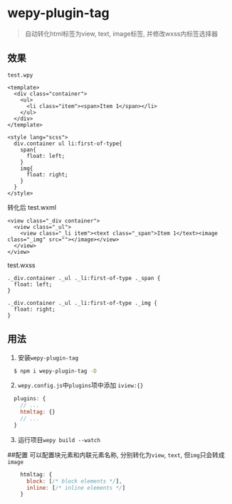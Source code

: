 # wepy-plugin-tag
> 自动转化html标签为view, text, image标签, 并修改wxss内标签选择器

## 效果
`test.wpy`
```
<template>
  <div class="container">
    <ul>
      <li class="item"><span>Item 1</span></li>
    </ul>
  </div>
</template>

<style lang="scss">
  div.container ul li:first-of-type{
    span{
      float: left;
    }
    img{
      float: right;
    }
  }
</style>
```

转化后
test.wxml
```
<view class="_div container">
  <view class="_ul">
    <view class="_li item"><text class="_span">Item 1</text><image class="_img" src=""></image></view>
  </view>
</view>
```

test.wxss
```
._div.container ._ul ._li:first-of-type ._span {
  float: left;
}

._div.container ._ul ._li:first-of-type ._img {
  float: right;
}
```

## 用法
1. 安装`wepy-plugin-tag`
```bash
  $ npm i wepy-plugin-tag -D
```

2. `wepy.config.js`中`plugins`项中添加 `iview:{}`
```javascript
  plugins: {
    // ...
    htmltag: {}
    // ...
  }
```

3. 运行项目`wepy build --watch`

##配置
可以配置块元素和内联元素名称, 分别转化为`view`, `text`, 但`img`只会转成`image`
```javascript
    htmltag: {
      block: [/* block elements */],
      inline: [/* inline elements */]
    }
```
